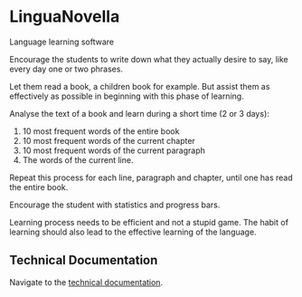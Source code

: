 # LinguaNovella
Language learning software

Encourage the students to write down what they actually desire to say, like every day one or two phrases.

Let them read a book, a children book for example. But assist them as effectively as possible in beginning with this phase of learning.

Analyse the text of a book and learn during a short time (2 or 3 days):
1) 10 most frequent words of the entire book
2) 10 most frequent words of the current chapter
3) 10 most frequent words of the current paragraph
4) The words of the current line.

Repeat this process for each line, paragraph and chapter, until one has read the entire book.

Encourage the student with statistics and progress bars.

Learning process needs to be efficient and not a stupid game. The habit of learning should also lead to the effective learning of the language.

## Technical Documentation
Navigate to the [technical documentation](py/README.md).